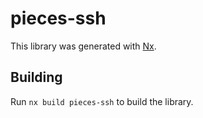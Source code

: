 # pieces-ssh

This library was generated with [Nx](https://nx.dev).

## Building

Run `nx build pieces-ssh` to build the library.
